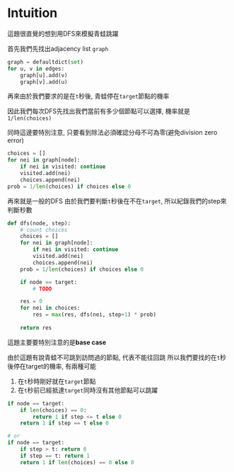 # Intuition

這題很直覺的想到用DFS來模擬青蛙跳躍

首先我們先找出adjacency list `graph`
```py
graph = defaultdict(set)
for u, v in edges:
    graph[u].add(v)
    graph[v].add(u)
```

再來由於我們要求的是在`t`秒後, 青蛙停在`target`節點的機率

因此我們每次DFS先找出我們當前有多少個節點可以選擇, 機率就是 `1/len(choices)`

同時這邊要特別注意, 只要看到除法必須確認分母不可為零(避免division zero error)

```py
choices = []
for nei in graph[node]:
    if nei in visited: continue
    visited.add(nei)
    choices.append(nei)
prob = 1/len(choices) if choices else 0
```

再來就是一般的DFS
由於我們要判斷`t`秒後在不在`target`, 所以紀錄我們的step來判斷秒數
```py
def dfs(node, step):
    # count choices
    choices = []
    for nei in graph[node]:
        if nei in visited: continue
        visited.add(nei)
        choices.append(nei)
    prob = 1/len(choices) if choices else 0

    if node == target:
        # TODO

    res = 0
    for nei in choices:
        res = max(res, dfs(nei, step+1) * prob)
        
    return res
```

這題主要要特別注意的是**base case**

由於這題有說青蛙不可跳到訪問過的節點, 代表不能往回跳
所以我們要找的在`t`秒後停在target的機率, 有兩種可能
1. 在`t`秒時剛好就在`target`節點
2. 在`t`秒前已經抵達`target`同時沒有其他節點可以跳躍

```py
if node == target:
    if len(choices) == 0:
        return 1 if step <= t else 0
    return 1 if step == t else 0

# or
if node == target:
    if step > t: return 0
    if step == t: return 1
    return 1 if len(choices) == 0 else 0
```
